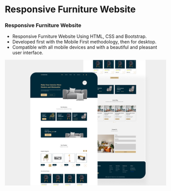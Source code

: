 # Responsive Furniture Website

### Responsive Furniture Website

- Responsive Furniture Website Using HTML, CSS and Bootstrap.
- Developed first with the Mobile First methodology, then for desktop.
- Compatible with all mobile devices and with a beautiful and pleasant user interface.

![furniture website](/preview.png)
